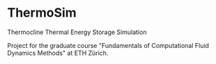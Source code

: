 # ThermoSim
Thermocline Thermal Energy Storage Simulation

Project for the graduate course "Fundamentals of Computational Fluid Dynamics Methods" at ETH Zürich.
